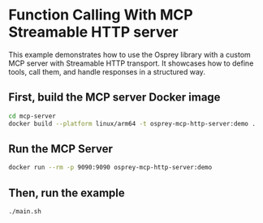 # Function Calling With MCP Streamable HTTP server

This example demonstrates how to use the Osprey library with a custom MCP server with Streamable HTTP transport. It showcases how to define tools, call them, and handle responses in a structured way.

## First, build the MCP server Docker image
```bash
cd mcp-server
docker build --platform linux/arm64 -t osprey-mcp-http-server:demo .
```

## Run the MCP Server
```bash
docker run --rm -p 9090:9090 osprey-mcp-http-server:demo
```

## Then, run the example    
```bash
./main.sh
```

